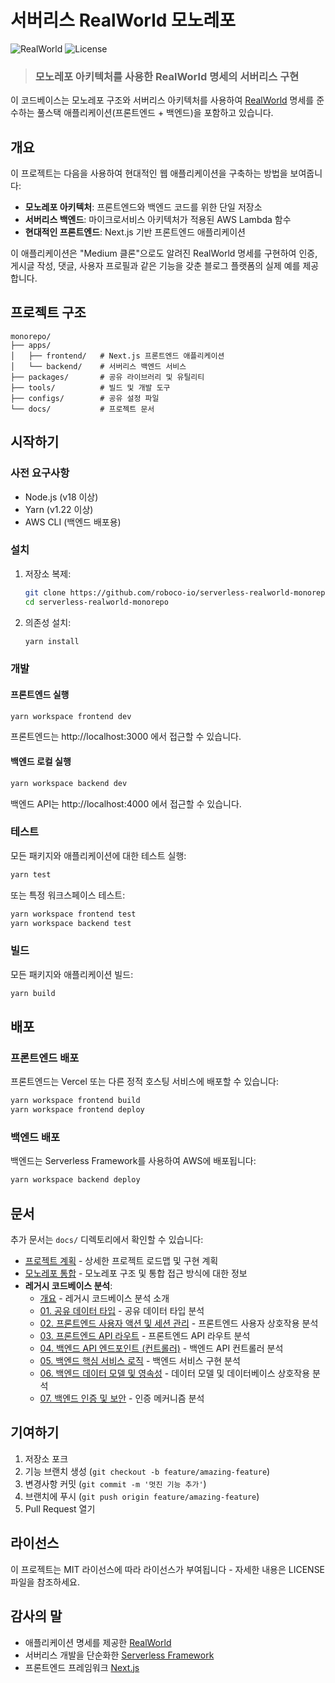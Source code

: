 # 서버리스 RealWorld 모노레포

![RealWorld](https://img.shields.io/badge/realworld-implemented-brightgreen.svg)
![License](https://img.shields.io/badge/license-MIT-blue.svg)

> ### 모노레포 아키텍처를 사용한 RealWorld 명세의 서버리스 구현

이 코드베이스는 모노레포 구조와 서버리스 아키텍처를 사용하여 [RealWorld](https://github.com/gothinkster/realworld) 명세를 준수하는 풀스택 애플리케이션(프론트엔드 + 백엔드)을 포함하고 있습니다.

## 개요

이 프로젝트는 다음을 사용하여 현대적인 웹 애플리케이션을 구축하는 방법을 보여줍니다:

- **모노레포 아키텍처**: 프론트엔드와 백엔드 코드를 위한 단일 저장소
- **서버리스 백엔드**: 마이크로서비스 아키텍처가 적용된 AWS Lambda 함수
- **현대적인 프론트엔드**: Next.js 기반 프론트엔드 애플리케이션

이 애플리케이션은 "Medium 클론"으로도 알려진 RealWorld 명세를 구현하여 인증, 게시글 작성, 댓글, 사용자 프로필과 같은 기능을 갖춘 블로그 플랫폼의 실제 예를 제공합니다.

## 프로젝트 구조

```
monorepo/
├── apps/
│   ├── frontend/   # Next.js 프론트엔드 애플리케이션
│   └── backend/    # 서버리스 백엔드 서비스
├── packages/       # 공유 라이브러리 및 유틸리티
├── tools/          # 빌드 및 개발 도구
├── configs/        # 공유 설정 파일
└── docs/           # 프로젝트 문서
```

## 시작하기

### 사전 요구사항

- Node.js (v18 이상)
- Yarn (v1.22 이상)
- AWS CLI (백엔드 배포용)

### 설치

1. 저장소 복제:
   ```bash
   git clone https://github.com/roboco-io/serverless-realworld-monorepo.git
   cd serverless-realworld-monorepo
   ```

2. 의존성 설치:
   ```bash
   yarn install
   ```

### 개발

#### 프론트엔드 실행

```bash
yarn workspace frontend dev
```

프론트엔드는 http://localhost:3000 에서 접근할 수 있습니다.

#### 백엔드 로컬 실행

```bash
yarn workspace backend dev
```

백엔드 API는 http://localhost:4000 에서 접근할 수 있습니다.

### 테스트

모든 패키지와 애플리케이션에 대한 테스트 실행:

```bash
yarn test
```

또는 특정 워크스페이스 테스트:

```bash
yarn workspace frontend test
yarn workspace backend test
```

### 빌드

모든 패키지와 애플리케이션 빌드:

```bash
yarn build
```

## 배포

### 프론트엔드 배포

프론트엔드는 Vercel 또는 다른 정적 호스팅 서비스에 배포할 수 있습니다:

```bash
yarn workspace frontend build
yarn workspace frontend deploy
```

### 백엔드 배포

백엔드는 Serverless Framework를 사용하여 AWS에 배포됩니다:

```bash
yarn workspace backend deploy
```

## 문서

추가 문서는 `docs/` 디렉토리에서 확인할 수 있습니다:

- [프로젝트 계획](docs/project-plan.md) - 상세한 프로젝트 로드맵 및 구현 계획
- [모노레포 통합](docs/ideation.md) - 모노레포 구조 및 통합 접근 방식에 대한 정보
- **레거시 코드베이스 분석**:
  - [개요](docs/legacy-codebase-analysis/README.md) - 레거시 코드베이스 분석 소개
  - [01. 공유 데이터 타입](docs/legacy-codebase-analysis/01_공유_데이터_타입_.md) - 공유 데이터 타입 분석
  - [02. 프론트엔드 사용자 액션 및 세션 관리](docs/legacy-codebase-analysis/02_프론트엔드_사용자_액션_및_세션_관리_.md) - 프론트엔드 사용자 상호작용 분석
  - [03. 프론트엔드 API 라우트](docs/legacy-codebase-analysis/03_프론트엔드_api_라우트_.md) - 프론트엔드 API 라우트 분석
  - [04. 백엔드 API 엔드포인트 (컨트롤러)](docs/legacy-codebase-analysis/04_백엔드_api_엔드포인트__컨트롤러__.md) - 백엔드 API 컨트롤러 분석
  - [05. 백엔드 핵심 서비스 로직](docs/legacy-codebase-analysis/05_백엔드_핵심_서비스_로직_.md) - 백엔드 서비스 구현 분석
  - [06. 백엔드 데이터 모델 및 영속성](docs/legacy-codebase-analysis/06_백엔드_데이터_모델_및_영속성_.md) - 데이터 모델 및 데이터베이스 상호작용 분석
  - [07. 백엔드 인증 및 보안](docs/legacy-codebase-analysis/07_백엔드_인증_및_보안_.md) - 인증 메커니즘 분석

## 기여하기

1. 저장소 포크
2. 기능 브랜치 생성 (`git checkout -b feature/amazing-feature`)
3. 변경사항 커밋 (`git commit -m '멋진 기능 추가'`)
4. 브랜치에 푸시 (`git push origin feature/amazing-feature`)
5. Pull Request 열기

## 라이선스

이 프로젝트는 MIT 라이선스에 따라 라이선스가 부여됩니다 - 자세한 내용은 LICENSE 파일을 참조하세요.

## 감사의 말

- 애플리케이션 명세를 제공한 [RealWorld](https://github.com/gothinkster/realworld)
- 서버리스 개발을 단순화한 [Serverless Framework](https://www.serverless.com/)
- 프론트엔드 프레임워크 [Next.js](https://nextjs.org/)
